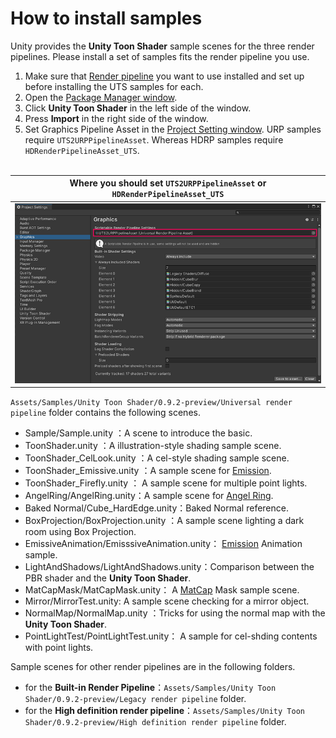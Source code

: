 # How to install samples

Unity provides  the **Unity Toon Shader** sample scenes for the three render pipelines. Please install a set of samples fits the render pipeline you use.

1. Make sure that [Render pipeline](https://docs.unity3d.com/2022.2/Documentation/Manual/render-pipelines.html) you want to use installed and set up before installing the UTS samples for each. 
1. Open the [Package Manager window](https://docs.unity3d.com/2022.2/Documentation/Manual/Packages.html).
1. Click **Unity Toon Shader** in the left side of the window.
1. Press **Import** in the right side of the window.
1. Set Graphics Pipeline Asset in the [Project Setting window](#https://docs.unity3d.com/2022.2/Documentation/Manual/comp-ManagerGroup.html).  URP samples require `UTS2URPPipelineAsset`. Whereas HDRP samples require  `HDRenderPipelineAsset_UTS`.
<br/><br/>

| Where you should set `UTS2URPPipelineAsset` or `HDRenderPipelineAsset_UTS` |
| -- |
| <img src="images/UtsProjectSettingsWindow.png">|


 `Assets/Samples/Unity Toon Shader/0.9.2-preview/Universal render pipeline` folder contains the following scenes.

* Sample/Sample.unity        ：A scene to introduce the basic.  
* ToonShader.unity            ：A illustration-style shading sample scene.  
* ToonShader_CelLook.unity    ：A cel-style shading sample scene.  
* ToonShader_Emissive.unity    ：A sample scene for [Emission](Emission.md).  
* ToonShader_Firefly.unity    ： A sample scene for multiple point lights.  
* AngelRing/AngelRing.unity：A sample scene for [Angel Ring](AngelRing.md).
* Baked Normal/Cube_HardEdge.unity：Baked Normal reference.  
* BoxProjection/BoxProjection.unity        ：A sample scene lighting a dark room using Box Projection.  
* EmissiveAnimation/EmisssiveAnimation.unity： [Emission](Emission.md) Animation sample.  
* LightAndShadows/LightAndShadows.unity：Comparison between the PBR shader and the **Unity Toon Shader**.  
* MatCapMask/MatCapMask.unity： A [MatCap](MatCap.md) Mask sample scene.  
* Mirror/MirrorTest.unity: A sample scene checking for a mirror object.  
* NormalMap/NormalMap.unity    ：Tricks for using the normal map with the **Unity Toon Shader**.  
* PointLightTest/PointLightTest.unity： A sample for cel-shding contents with point lights.  

 
Sample scenes for other render pipelines are in the following folders.  
* for the **Built-in Render Pipeline**：`Assets/Samples/Unity Toon Shader/0.9.2-preview/Legacy render pipeline` folder. 
* for the **High definition render pipeline**：`Assets/Samples/Unity Toon Shader/0.9.2-preview/High definition render pipeline` folder.